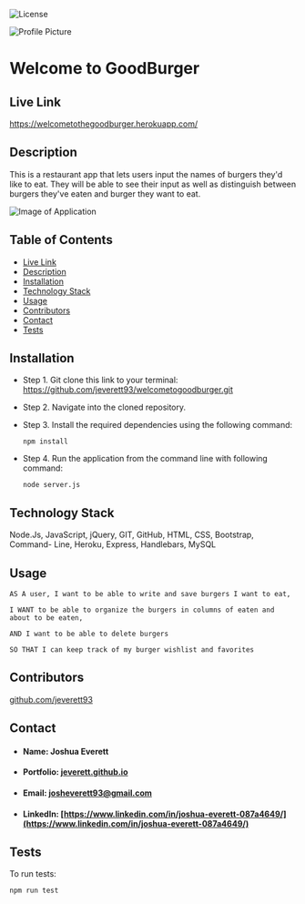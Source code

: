 ![License](https://img.shields.io/badge/License-MIT-blueviolet)

![Profile Picture](https://avatars0.githubusercontent.com/u/60204713?v=4)

# Welcome to GoodBurger

## <h2 id="link">Live Link</h2> https://welcometothegoodburger.herokuapp.com/

## <h2 id="description">Description</h2>
This is a restaurant app that lets users input the names of burgers they'd like to eat. They will be able to see their input as well as distinguish between burgers they've eaten and burger they want to eat.

![Image of Application]()

## Table of Contents
* <a href="#link">Live Link</a> 
* <a href="#description">Description</a>
* <a href="#installation">Installation</a> 
* <a href="#tech">Technology Stack</a>
* <a href="#usage">Usage</a>
* <a href="#contributors">Contributors</a> 
* <a href="#contact">Contact</a>
* <a href="#tests">Tests</a>
    
## Installation
* Step 1. Git clone this link to your terminal: https://github.com/jeverett93/welcometogoodburger.git
* Step 2. Navigate into the cloned repository.
* Step 3. Install the required dependencies using the following command:

    ```
    npm install
    ```

* Step 4. Run the application from the command line with following command:

    ```
    node server.js
    ```
## <h2 id="tech">Technology Stack</h2>
Node.Js, JavaScript, jQuery, GIT, GitHub, HTML, CSS, Bootstrap, Command- Line, Heroku, Express, Handlebars, MySQL

## <h2 id="usage">Usage</h2>

```
AS A user, I want to be able to write and save burgers I want to eat,

I WANT to be able to organize the burgers in columns of eaten and about to be eaten,

AND I want to be able to delete burgers

SO THAT I can keep track of my burger wishlist and favorites
```
    
## <h2 id="contributors">Contributors</h2>
[github.com/jeverett93](github.com/jeverett93)
    
## <h2 id="contact">Contact</h2>
* #### Name: Joshua Everett
* #### Portfolio: [jeverett.github.io](jeverett.github.io)
* #### Email: josheverett93@gmail.com
* #### LinkedIn: [https://www.linkedin.com/in/joshua-everett-087a4649/](https://www.linkedin.com/in/joshua-everett-087a4649/)

## <h2 id="tests">Tests</h2>
To run tests:

```
npm run test
```